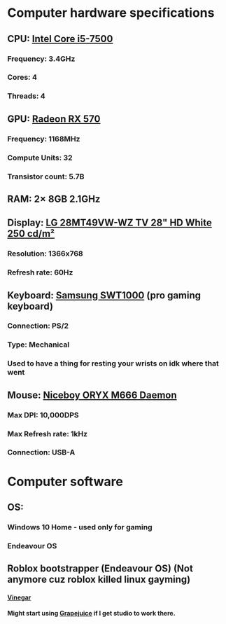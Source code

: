 # Computer hardware specifications
## CPU: [Intel Core i5-7500](https://ark.intel.com/content/www/us/en/ark/products/97123/intel-core-i5-7500-processor-6m-cache-up-to-3-80-ghz.html)
### Frequency: 3.4GHz
### Cores: 4
### Threads: 4
## GPU: [Radeon RX 570](https://www.amd.com/en/support/graphics/radeon-500-series/radeon-rx-500-series/radeon-rx-570)
### Frequency: 1168MHz
### Compute Units: 32
### Transistor count: 5.7B
## RAM: 2× 8GB 2.1GHz
## Display: [LG 28MT49VW-WZ TV 28" HD White 250 cd/m²](https://icecat.biz/us/p/lg/28mt49vw-wz/tvs-8806084437853-28mt49vw-wz-36519818.html)
### Resolution: 1366x768
### Refresh rate: 60Hz
## Keyboard: [Samsung SWT1000](https://www.czc.cz/samsung-swt1000-ps-2-cz-cerno-stribrna/37513/produkt) (pro gaming keyboard)
### Connection: PS/2
### Type: Mechanical
### Used to have a thing for resting your wrists on idk where that went
## Mouse: [Niceboy ORYX M666 Daemon](https://niceboy.eu/en/product/oryx-m666-daemon#parameters)
### Max DPI: 10,000DPS
### Max Refresh rate: 1kHz
### Connection: USB-A
# Computer software
## OS:
### Windows 10 Home - used only for gaming
### Endeavour OS
## Roblox bootstrapper (Endeavour OS) (Not anymore cuz roblox killed linux gayming)
#### [Vinegar](https://flathub.org/apps/org.vinegarhq.Vinegar)
#### Might start using [Grapejuice](https://flathub.org/apps/net.brinkervii.grapejuice) if I get studio to work there.
